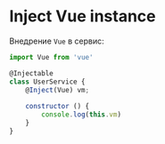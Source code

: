 # Inject Vue instance

Внедрение `Vue` в сервис:

```js
import Vue from 'vue'

@Injectable
class UserService {
    @Inject(Vue) vm;
    
    constructor () {
        console.log(this.vm)
    }
}
```
